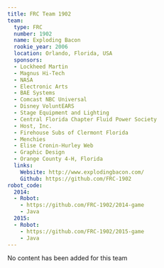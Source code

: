 ```yaml
---
title: FRC Team 1902
team:
  type: FRC
  number: 1902
  name: Exploding Bacon
  rookie_year: 2006
  location: Orlando, Florida, USA
  sponsors:
  - Lockheed Martin
  - Magnus Hi-Tech
  - NASA
  - Electronic Arts
  - BAE Systems
  - Comcast NBC Universal
  - Disney VoluntEARS
  - Stage Equipment and Lighting
  - Central Florida Chapter Fluid Power Society
  - Host, Inc.
  - Firehouse Subs of Clermont Florida
  - Menchies
  - Elise Cronin-Hurley Web
  - Graphic Design
  - Orange County 4-H, Florida
  links:
    Website: http://www.explodingbacon.com/
    Github: https://github.com/FRC-1902
robot_code:
  2014:
  - Robot:
    - https://github.com/FRC-1902/2014-game
    - Java
  2015:
  - Robot:
    - https://github.com/FRC-1902/2015-game
    - Java
---
```


No content has been added for this team